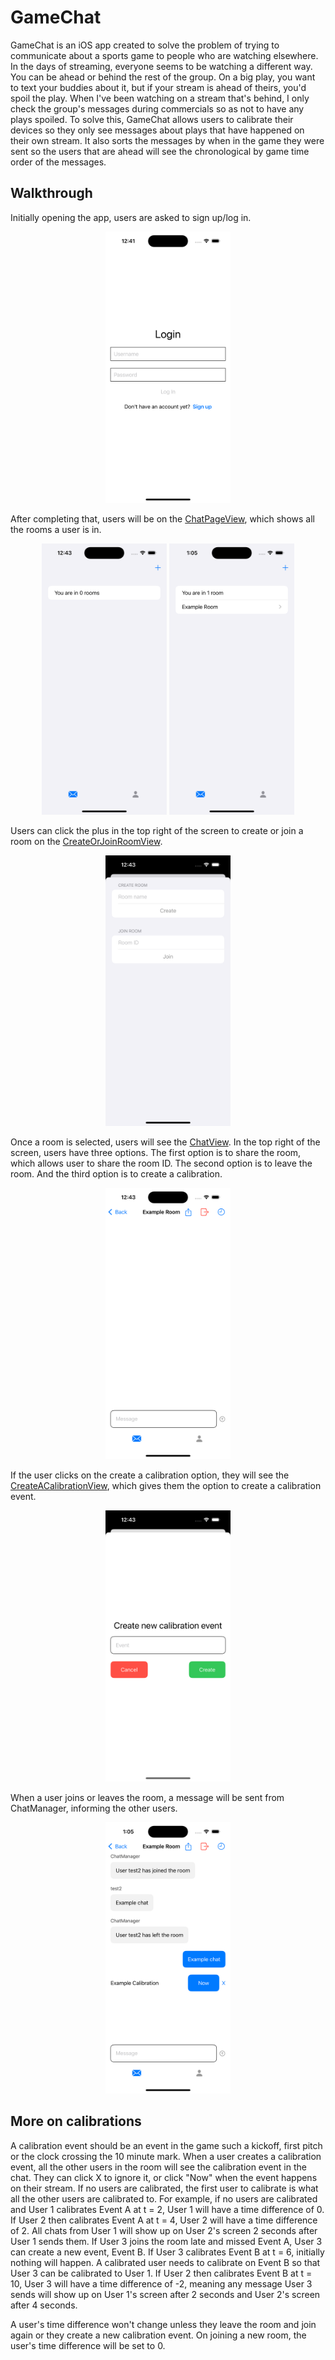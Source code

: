 # GameChat
GameChat is an iOS app created to solve the problem of trying to communicate about a sports game to people who are watching elsewhere. In the days of streaming, everyone seems to be watching a different way. You can be ahead or behind the rest of the group. On a big play, you want to text your buddies about it, but if your stream is ahead of theirs, you'd spoil the play. When I've been watching on a stream that's behind, I only check the group's messages during commercials so as not to have any plays spoiled. To solve this, GameChat allows users to calibrate their devices so they only see messages about plays that have happened on their own stream. It also sorts the messages by when in the game they were sent so the users that are ahead will see the chronological by game time order of the messages. 

## Walkthrough 
Initially opening the app, users are asked to sign up/log in. 

<p align="center">
  <img src="Screenshots/Login.png" width="200">
</p>

After completing that, users will be on the [ChatPageView](Client/GameChat/GameChat/Views/Chat/ChatPageView.swift), which shows all the rooms a user is in. 

<p align="center">
  <img src="Screenshots/ChatsPageNoRooms.png" width="200">
  <img src="Screenshots/ChatsPageViewWithRoom.png" width="200">
</p>

Users can click the plus in the top right of the screen to create or join a room on the [CreateOrJoinRoomView](Client/GameChat/GameChat/Views/CreateOrJoinRoomView.swift). 

<p align="center">
  <img src="Screenshots/CreateOrJoinRoom.png" width="200">
</p>

Once a room is selected, users will see the [ChatView](Client/GameChat/GameChat/Views/Chat/ChatView.swift). In the top right of the screen, users have three options. The first option is to share the room, which allows user to share the room ID. The second option is to leave the room. And the third option is to create a calibration. 

<p align="center">
  <img src="Screenshots/InitialChats.png" width="200">
</p>

If the user clicks on the create a calibration option, they will see the [CreateACalibrationView](Client/GameChat/GameChat/Views/Chat/CreateCalibrationView.swift), which gives them the option to create a calibration event. 

<p align="center">
  <img src="Screenshots/CreateCalibration.png" width="200">
</p>

When a user joins or leaves the room, a message will be sent from ChatManager, informing the other users. 

<p align="center">
  <img src="Screenshots/ChatViewWithsChatsAndCalibration.png" width="200">
</p>

## More on calibrations
A calibration event should be an event in the game such a kickoff, first pitch or the clock crossing the 10 minute mark. When a user creates a calibration event, all the other users in the room will see the calibration event in the chat. They can click X to ignore it, or click "Now" when the event happens on their stream. If no users are calibrated, the first user to calibrate is what all the other users are calibrated to. For example, if no users are calibrated and User 1 calibrates Event A at t = 2, User 1 will have a time difference of 0. If User 2 then calibrates Event A at t = 4, User 2 will have a time difference of 2. All chats from User 1 will show up on User 2's screen 2 seconds after User 1 sends them. If User 3 joins the room late and missed Event A, User 3 can create a new event, Event B. If User 3 calibrates Event B at t = 6, initially nothing will happen. A calibrated user needs to calibrate on Event B so that User 3 can be calibrated to User 1. If User 2 then calibrates Event B at t = 10, User 3 will have a time difference of -2, meaning any message User 3 sends will show up on User 1's screen after 2 seconds and User 2's screen after 4 seconds. 

A user's time difference won't change unless they leave the room and join again or they create a new calibration event. On joining a new room, the user's time difference will be set to 0. 
